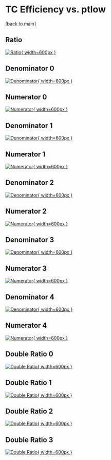 # TC Efficiency vs. ptlow

[[back to main](./)]



## Ratio

[![Ratio](../mtv/var/TC_loweta_0_-1_eff_ptlow.png){ width=600px }](../mtv/var/TC_loweta_0_-1_eff_ptlow.pdf)

## Denominator 0

[![Denominator](../mtv/den/TC_loweta_0_-1_eff_ptlow_den0.png){ width=600px }](../mtv/den/TC_loweta_0_-1_eff_ptlow_den0.pdf)

## Numerator 0

[![Numerator](../mtv/num/TC_loweta_0_-1_eff_ptlow_num0.png){ width=600px }](../mtv/num/TC_loweta_0_-1_eff_ptlow_num0.pdf)

## Denominator 1

[![Denominator](../mtv/den/TC_loweta_0_-1_eff_ptlow_den1.png){ width=600px }](../mtv/den/TC_loweta_0_-1_eff_ptlow_den1.pdf)

## Numerator 1

[![Numerator](../mtv/num/TC_loweta_0_-1_eff_ptlow_num1.png){ width=600px }](../mtv/num/TC_loweta_0_-1_eff_ptlow_num1.pdf)

## Denominator 2

[![Denominator](../mtv/den/TC_loweta_0_-1_eff_ptlow_den2.png){ width=600px }](../mtv/den/TC_loweta_0_-1_eff_ptlow_den2.pdf)

## Numerator 2

[![Numerator](../mtv/num/TC_loweta_0_-1_eff_ptlow_num2.png){ width=600px }](../mtv/num/TC_loweta_0_-1_eff_ptlow_num2.pdf)

## Denominator 3

[![Denominator](../mtv/den/TC_loweta_0_-1_eff_ptlow_den3.png){ width=600px }](../mtv/den/TC_loweta_0_-1_eff_ptlow_den3.pdf)

## Numerator 3

[![Numerator](../mtv/num/TC_loweta_0_-1_eff_ptlow_num3.png){ width=600px }](../mtv/num/TC_loweta_0_-1_eff_ptlow_num3.pdf)

## Denominator 4

[![Denominator](../mtv/den/TC_loweta_0_-1_eff_ptlow_den4.png){ width=600px }](../mtv/den/TC_loweta_0_-1_eff_ptlow_den4.pdf)

## Numerator 4

[![Numerator](../mtv/num/TC_loweta_0_-1_eff_ptlow_num4.png){ width=600px }](../mtv/num/TC_loweta_0_-1_eff_ptlow_num4.pdf)

## Double Ratio 0

[![Double Ratio](../mtv/ratio/TC_loweta_0_-1_eff_ptlow_ratio0.png){ width=600px }](../mtv/ratio/TC_loweta_0_-1_eff_ptlow_ratio0.pdf)

## Double Ratio 1

[![Double Ratio](../mtv/ratio/TC_loweta_0_-1_eff_ptlow_ratio1.png){ width=600px }](../mtv/ratio/TC_loweta_0_-1_eff_ptlow_ratio1.pdf)

## Double Ratio 2

[![Double Ratio](../mtv/ratio/TC_loweta_0_-1_eff_ptlow_ratio2.png){ width=600px }](../mtv/ratio/TC_loweta_0_-1_eff_ptlow_ratio2.pdf)

## Double Ratio 3

[![Double Ratio](../mtv/ratio/TC_loweta_0_-1_eff_ptlow_ratio3.png){ width=600px }](../mtv/ratio/TC_loweta_0_-1_eff_ptlow_ratio3.pdf)

